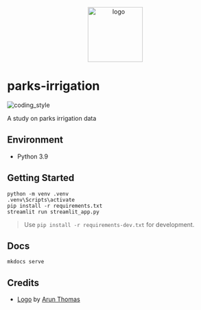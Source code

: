 <div align="center">
    <img src="https://cdn0.iconfinder.com/data/icons/citycons/150/Citycons_park-512.png" alt="logo" height="128">
</div>

# parks-irrigation

![coding_style](https://img.shields.io/badge/code%20style-black-000000.svg)

A study on parks irrigation data

## Environment

- Python 3.9

## Getting Started

    python -m venv .venv
    .venv\Scripts\activate
    pip install -r requirements.txt
    streamlit run streamlit_app.py

> Use `pip install -r requirements-dev.txt` for development.

## Docs

    mkdocs serve

## Credits

- [Logo][1] by [Arun Thomas][2]

[1]: https://www.iconfinder.com/icons/1342932/bench_citycons_park_relax_tree_icon
[2]: https://www.iconfinder.com/arunxthomas
